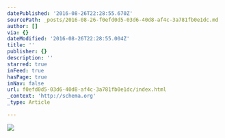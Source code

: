 ```yaml
---
datePublished: '2016-08-26T22:28:55.670Z'
sourcePath: _posts/2016-08-26-f0efd0d5-03d6-40d8-af4c-3a781fb0e1dc.md
author: []
via: {}
dateModified: '2016-08-26T22:28:55.004Z'
title: ''
publisher: {}
description: ''
starred: true
inFeed: true
hasPage: true
inNav: false
url: f0efd0d5-03d6-40d8-af4c-3a781fb0e1dc/index.html
_context: 'http://schema.org'
_type: Article

---
```

![](https://the-grid-user-content.s3-us-west-2.amazonaws.com/f7711e7d-1bc2-4fd8-b221-cee3bb8cf100.jpg)
